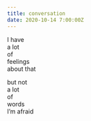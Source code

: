 ```yaml
---
title: conversation
date: 2020-10-14 7:00:00Z
---
```


I have  
a lot  
of  
feelings  
about that

but not  
a lot  
of  
words  
I’m afraid
